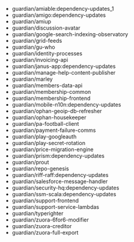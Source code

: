 - guardian/amiable:dependency-updates_1
- guardian/amigo:dependency-updates
- guardian/amiup
- guardian/discussion-avatar
- guardian/google-search-indexing-observatory
- guardian/grid-feeds
- guardian/gu-who
- guardian/identity-processes
- guardian/invoicing-api
- guardian/janus-app:dependency-updates
- guardian/manage-help-content-publisher
- guardian/marley
- guardian/members-data-api
- guardian/membership-common
- guardian/membership-frontend
- guardian/mobile-n10n:dependency-updates
- guardian/ophan-geoip-db-refresher
- guardian/ophan-housekeeper
- guardian/pa-football-client
- guardian/payment-failure-comms
- guardian/play-googleauth
- guardian/play-secret-rotation
- guardian/price-migration-engine
- guardian/prism:dependency-updates
- guardian/prout
- guardian/repo-genesis
- guardian/riff-raff:dependency-updates
- guardian/salesforce-message-handler
- guardian/security-hq:dependency-updates
- guardian/ssm-scala:dependency-updates
- guardian/support-frontend
- guardian/support-service-lambdas
- guardian/typerighter
- guardian/zuora-6for6-modifier
- guardian/zuora-creditor
- guardian/zuora-full-export

